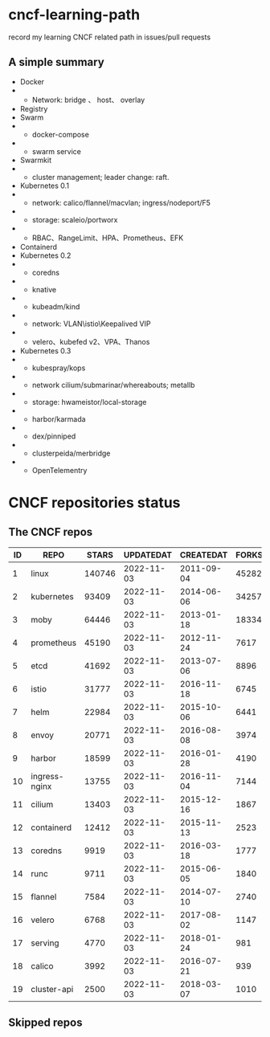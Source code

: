 # cncf-learning-path
record my learning CNCF related path in issues/pull requests

## A simple summary
- Docker
- - Network: bridge 、 host、 overlay
- Registry
- Swarm
- - docker-compose
- - swarm service
- Swarmkit
- - cluster management; leader change: raft.
- Kubernetes 0.1
- - network: calico/flannel/macvlan; ingress/nodeport/F5
- - storage: scaleio/portworx
- - RBAC、RangeLimit、HPA、Prometheus、EFK
- Containerd
- Kubernetes 0.2
- - coredns
- - knative
- - kubeadm/kind
- - network: VLAN\istio\Keepalived VIP
- - velero、kubefed v2、VPA、Thanos
- Kubernetes 0.3
- - kubespray/kops
- - network cilium/submarinar/whereabouts; metallb
- - storage: hwameistor/local-storage
- - harbor/karmada
- - dex/pinniped
- - clusterpeida/merbridge
- - OpenTelementry

# CNCF repositories status
<!--START_SECTION:github_repos-->
## The CNCF repos
| ID |     REPO      | STARS  | UPDATEDAT  | CREATEDAT  | FORKSCOUNT |
|----|---------------|--------|------------|------------|------------|
|  1 | linux         | 140746 | 2022-11-03 | 2011-09-04 |      45282 |
|  2 | kubernetes    |  93409 | 2022-11-03 | 2014-06-06 |      34257 |
|  3 | moby          |  64446 | 2022-11-03 | 2013-01-18 |      18334 |
|  4 | prometheus    |  45190 | 2022-11-03 | 2012-11-24 |       7617 |
|  5 | etcd          |  41692 | 2022-11-03 | 2013-07-06 |       8896 |
|  6 | istio         |  31777 | 2022-11-03 | 2016-11-18 |       6745 |
|  7 | helm          |  22984 | 2022-11-03 | 2015-10-06 |       6441 |
|  8 | envoy         |  20771 | 2022-11-03 | 2016-08-08 |       3974 |
|  9 | harbor        |  18599 | 2022-11-03 | 2016-01-28 |       4190 |
| 10 | ingress-nginx |  13755 | 2022-11-03 | 2016-11-04 |       7144 |
| 11 | cilium        |  13403 | 2022-11-03 | 2015-12-16 |       1867 |
| 12 | containerd    |  12412 | 2022-11-03 | 2015-11-13 |       2523 |
| 13 | coredns       |   9919 | 2022-11-03 | 2016-03-18 |       1777 |
| 14 | runc          |   9711 | 2022-11-03 | 2015-06-05 |       1840 |
| 15 | flannel       |   7584 | 2022-11-03 | 2014-07-10 |       2740 |
| 16 | velero        |   6768 | 2022-11-03 | 2017-08-02 |       1147 |
| 17 | serving       |   4770 | 2022-11-03 | 2018-01-24 |        981 |
| 18 | calico        |   3992 | 2022-11-03 | 2016-07-21 |        939 |
| 19 | cluster-api   |   2500 | 2022-11-03 | 2018-03-07 |       1010 |



## Skipped repos
<!--END_SECTION:github_repos-->
